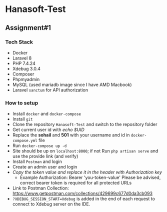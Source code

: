 # Hanasoft-Test

## Assignment#1

### Tech Stack
  - Docker
  - Laravel 8
  - PHP 7.4.24
  - Xdebug 3.0.4
  - Composer
  - Phpmyadmin
  - MySQL (used mariadb image since I have AMD Macbook)
  - Laravel `sanctum` for API authorization

### How to setup
 - Install `docker` and `docker-compose`
 - Install `git`
 - Clone the repository `Hanasoft-Test` and switch to the repository folder
 - Get current user id with *echo $UID*
 - Replace the __sohail__ and __501__ with your username and id in `docker-compose.yml` file 
 - Run `docker-compose up -d`
 - Site should be up on `localhost:8000`; if not Run `php artisan serve` and use the provide link (and verify)
 - Install `Postman` and login
 - Create an admin user and login 
 - *Copy the token value and replace it in the header with Authorization key*
    - Example Authorization: Bearer 'you-token-value'
  Please be advised, correct bearer token is required for all protected URLs
 - Link to Postman Collection: https://www.getpostman.com/collections/429699c677d0da3cb093
 - `?XDEBUG_SESSION_START=Xdebug` is added in the end of each request to connect to Xdebug server on the IDE.
  
